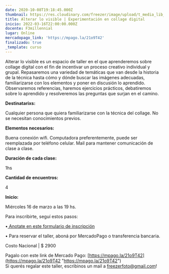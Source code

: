 ```yaml
---
date: 2020-10-08T19:18:45.000Z
thumbnail: https://res.cloudinary.com/freezer/image/upload/t_media_lib_thumb/v1645451498/2022/Sin_t%C3%ADtulo-1_xuqbnr.jpg
title: Alterar lo visible | Experimentación en collage digital
inicio: 2022-03-16T22:00:00.000Z
docente: F3millennial
lugar: Online
mercadopago_link: 'https://mpago.la/21o9T42'
finalizado: true
_template: curso
---
```


Alterar lo visible es un espacio de taller en el que aprenderemos sobre collage digital con el fin de incentivar un proceso creativo individual y grupal. Repasaremos una variedad de temáticas que van desde la historia de la técnica hasta cómo y dónde buscar las imágenes adecuadas, familiarizarse con los elementos y poner en discusión lo aprendido. Observaremos referencias, haremos ejercicios prácticos, debatiremos sobre lo aprendido y resolveremos las preguntas que surjan en el camino.

**Destinatarixs:**

Cualquier persona que quiera familiarizarse con la técnica del collage. No se necesitan conocimientos previos.

**Elementos necesarios:**

Buena conexión wifi. Computadora preferentemente, puede ser reemplazada por teléfono celular. Mail para mantener comunicación de clase a clase.

**Duración de cada clase:**

1hs

**Cantidad de encuentros:**

4

**Inicio:**

Miércoles 16 de marzo a las 19 hs.

Para inscribirte, seguí estos pasos:

•[ Anotate en este formulario de inscripción  ](https://docs.google.com/forms/d/1THx-KihXgRyCNaZAwMUSJlajdNkJFEROZbQtNdgd_pA/edit)

• Para reservar el taller, aboná por MercadoPago o transferencia bancaria.

Costo Nacional | $ 2900

Pagalo con este link de Mercado Pago: [https://mpago.la/21o9T42](https://mpago.la/21o9T42 "https://mpago.la/21o9T42")  
Si querés regalar este taller, escribinos un mail a freezerfoto@gmail.com!
